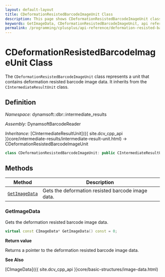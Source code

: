 ```yaml
---
layout: default-layout
title: CDeformationResistedBarcodeImageUnit Class
description: This page shows CDeformationResistedBarcodeImageUnit class definition of Dynamsoft Barcode Reader SDK C++ Edition.
keywords: GetImageData, CDeformationResistedBarcodeImageUnit, api reference
permalink: /programming/cplusplus/api-reference/deformation-resisted-barcode-image-unit.html
---
```

# CDeformationResistedBarcodeImageUnit Class

The `CDeformationResistedBarcodeImageUnit` class represents a unit that contains deformation resisted barcode image data. It inherits from the `CIntermediateResultUnit` class.

## Definition

*Namespace:* dynamsoft::dbr::intermediate_results

*Assembly:* DynamsoftBarcodeReader

*Inheritance:* [CIntermediateResultUnit]({{ site.dcv_cpp_api }}core/intermediate-results/intermediate-result-unit.html) -> CDeformationResistedBarcodeImageUnit

```cpp
class CDeformationResistedBarcodeImageUnit: public CIntermediateResultUnit
```

## Methods

| Method                            | Description |
|-----------------------------------|-------------|
| [`GetImageData`](#getimagedata)           | Gets the deformation resisted barcode image data.|


### GetImageData

Gets the deformation resisted barcode image data.

```cpp
virtual const CImageData* GetImageData() const = 0;
```

**Return value**

Returns a pointer to the deformation resisted barcode image data.

**See Also**

[CImageData]({{ site.dcv_cpp_api }}core/basic-structures/image-data.html)
